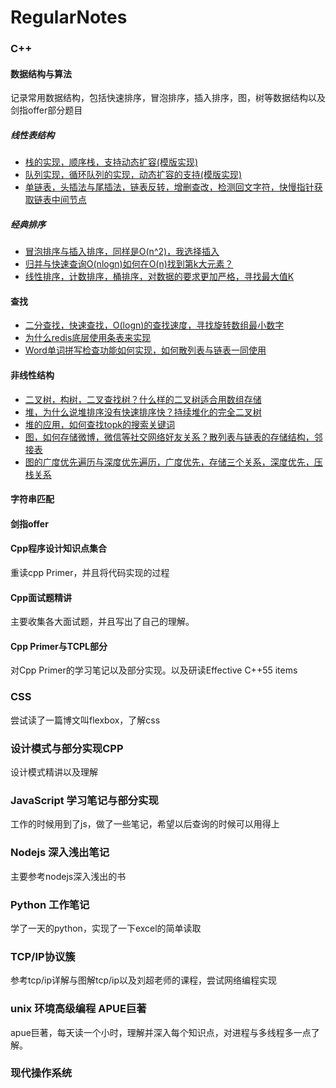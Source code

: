 # RegularNotes
### C++
#### 数据结构与算法
记录常用数据结构，包括快速排序，冒泡排序，插入排序，图，树等数据结构以及剑指offer部分题目<br>
##### 线性表结构
* [栈的实现，顺序栈，支持动态扩容(模版实现)](./Algorithm/stack/stackUse.cpp)<br>
* [队列实现，循环队列的实现，动态扩容的支持(模版实现)](./Algorithm/queue/queueUse.cpp)<br>
* [单链表，头插法与尾插法，链表反转，增删查改，检测回文字符，快慢指针获取链表中间节点](./Algorithm/singleLinkOper/singleLinkOper.cpp)<br>
##### 经典排序
* [冒泡排序与插入排序，同样是O(n^2)，我选择插入](./Algorithm/bubble_insertSort/bubbleInsertSort.cpp)<br>
* [归并与快速查询O(nlogn)如何在O(n)找到第k大元素？](./Algorithm/merge_quickSort/mergeQuickSort.cpp)<br>
* [线性排序，计数排序，桶排序，对数据的要求更加严格，寻找最大值K](./Algorithm/lineSort/countSort.cpp)<br>
#### 查找
* [二分查找，快速查找，O(logn)的查找速度，寻找旋转数组最小数字](./Algorithm/binarySearch/binarySearch.cpp)<br>
* [为什么redis底层使用条表来实现](./Algorithm/SkipList/SkipList.cpp)<br>
* [Word单词拼写检查功能如何实现，如何散列表与链表一同使用](./Algorithm/hashMap/haspMapHead.h)<br>
#### 非线性结构
* [二叉树，构树，二叉查找树？什么样的二叉树适合用数组存储](./Algorithm/binaryTree/binaryTree.cpp)<br>
* [堆，为什么说堆排序没有快速排序快？持续堆化的完全二叉树](./Algorithm/heapSort/heapSort.cpp)<br>
* [堆的应用，如何查找topk的搜索关键词](./Algorithm/swordtooffer/minKnums/minKnums.cpp)<br>
* [图，如何存储微博，微信等社交网络好友关系？散列表与链表的存储结构，邻接表](./Algorithm/graphStorage/graphStorage.cpp)<br>
* [图的广度优先遍历与深度优先遍历，广度优先，存储三个关系，深度优先，压栈关系](./Algorithm/bfsGraph/bfsGraph.cpp)<br>
#### 字符串匹配
#### 剑指offer

#### Cpp程序设计知识点集合
重读cpp Primer，并且将代码实现的过程
#### Cpp面试题精讲
主要收集各大面试题，并且写出了自己的理解。
#### Cpp Primer与TCPL部分
对Cpp Primer的学习笔记以及部分实现。以及研读Effective C++55 items
### CSS
尝试读了一篇博文叫flexbox，了解css
### 设计模式与部分实现CPP
设计模式精讲以及理解
### JavaScript 学习笔记与部分实现
工作的时候用到了js，做了一些笔记，希望以后查询的时候可以用得上
### Nodejs 深入浅出笔记
主要参考nodejs深入浅出的书
### Python 工作笔记
学了一天的python，实现了一下excel的简单读取
### TCP/IP协议簇
参考tcp/ip详解与图解tcp/ip以及刘超老师的课程，尝试网络编程实现
### unix 环境高级编程 APUE巨著
apue巨著，每天读一个小时，理解并深入每个知识点，对进程与多线程多一点了解。
### 现代操作系统
